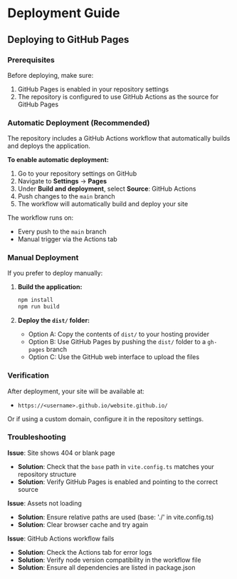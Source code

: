 # Deployment Guide

## Deploying to GitHub Pages

### Prerequisites

Before deploying, make sure:
1. GitHub Pages is enabled in your repository settings
2. The repository is configured to use GitHub Actions as the source for GitHub Pages

### Automatic Deployment (Recommended)

The repository includes a GitHub Actions workflow that automatically builds and deploys the application.

**To enable automatic deployment:**

1. Go to your repository settings on GitHub
2. Navigate to **Settings** → **Pages**
3. Under **Build and deployment**, select **Source**: GitHub Actions
4. Push changes to the `main` branch
5. The workflow will automatically build and deploy your site

The workflow runs on:
- Every push to the `main` branch
- Manual trigger via the Actions tab

### Manual Deployment

If you prefer to deploy manually:

1. **Build the application:**
   ```bash
   npm install
   npm run build
   ```

2. **Deploy the `dist/` folder:**
   - Option A: Copy the contents of `dist/` to your hosting provider
   - Option B: Use GitHub Pages by pushing the `dist/` folder to a `gh-pages` branch
   - Option C: Use the GitHub web interface to upload the files

### Verification

After deployment, your site will be available at:
- `https://<username>.github.io/website.github.io/`

Or if using a custom domain, configure it in the repository settings.

### Troubleshooting

**Issue**: Site shows 404 or blank page
- **Solution**: Check that the `base` path in `vite.config.ts` matches your repository structure
- **Solution**: Verify GitHub Pages is enabled and pointing to the correct source

**Issue**: Assets not loading
- **Solution**: Ensure relative paths are used (base: './' in vite.config.ts)
- **Solution**: Clear browser cache and try again

**Issue**: GitHub Actions workflow fails
- **Solution**: Check the Actions tab for error logs
- **Solution**: Verify node version compatibility in the workflow file
- **Solution**: Ensure all dependencies are listed in package.json
